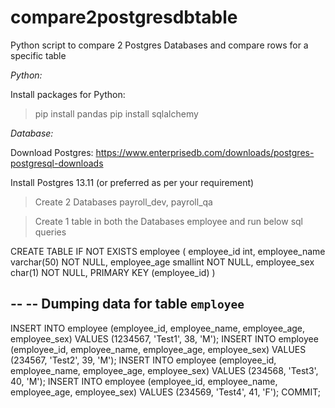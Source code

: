 # compare2postgresdbtable
Python script to compare 2 Postgres Databases and compare rows for a specific table

*Python:*

Install packages for Python:
> pip install pandas
> pip install sqlalchemy

*Database:*

Download Postgres: https://www.enterprisedb.com/downloads/postgres-postgresql-downloads

Install Postgres 13.11 (or preferred as per your requirement)

> Create 2 Databases
> payroll_dev, payroll_qa

> Create 1 table in both the Databases
> employee and run below sql queries

CREATE TABLE IF NOT EXISTS employee ( 
	employee_id int, 
	employee_name varchar(50) NOT NULL, 
	employee_age smallint NOT NULL, 
	employee_sex char(1) NOT NULL, 
	PRIMARY KEY (employee_id) 
) 

--
-- Dumping data for table `employee`
--

INSERT INTO employee (employee_id, employee_name, employee_age, employee_sex) VALUES (1234567, 'Test1', 38, 'M');
INSERT INTO employee (employee_id, employee_name, employee_age, employee_sex) VALUES (234567, 'Test2', 39, 'M');
INSERT INTO employee (employee_id, employee_name, employee_age, employee_sex) VALUES (234568, 'Test3', 40, 'M');
INSERT INTO employee (employee_id, employee_name, employee_age, employee_sex) VALUES (234569, 'Test4', 41, 'F'); 
COMMIT;


